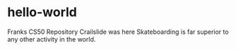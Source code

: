 # hello-world
Franks CS50 Repository
Crailslide was here
Skateboarding is far superior to any other activity in the world.
